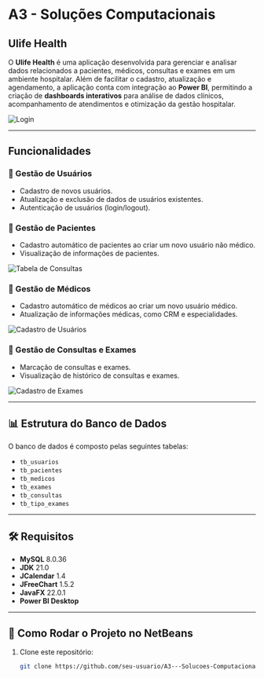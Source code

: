 # A3 - Soluções Computacionais  

## Ulife Health  

O **Ulife Health** é uma aplicação desenvolvida para gerenciar e analisar dados relacionados a pacientes, médicos, consultas e exames em um ambiente hospitalar. Além de facilitar o cadastro, atualização e agendamento, a aplicação conta com integração ao **Power BI**, permitindo a criação de **dashboards interativos** para análise de dados clínicos, acompanhamento de atendimentos e otimização da gestão hospitalar.  

![Login](https://github.com/user-attachments/assets/6c3f07d7-494c-4a28-a8ea-6754a13aad38)  

---

## Funcionalidades  

### 🔹 Gestão de Usuários  
- Cadastro de novos usuários.  
- Atualização e exclusão de dados de usuários existentes.  
- Autenticação de usuários (login/logout).  

### 🔹 Gestão de Pacientes  
- Cadastro automático de pacientes ao criar um novo usuário não médico.  
- Visualização de informações de pacientes.  

![Tabela de Consultas](https://github.com/user-attachments/assets/5fa45105-83c3-4e9f-87d7-1ac61f9c5355)  

### 🔹 Gestão de Médicos  
- Cadastro automático de médicos ao criar um novo usuário médico.  
- Atualização de informações médicas, como CRM e especialidades.  

![Cadastro de Usuários](https://github.com/user-attachments/assets/541917ef-3a93-47cc-abb3-0b7a20d769ea)  

### 🔹 Gestão de Consultas e Exames  
- Marcação de consultas e exames.  
- Visualização de histórico de consultas e exames.  

![Cadastro de Exames](https://github.com/user-attachments/assets/deefb1a2-f2a7-418d-81d4-2985306668a8)  

---

## 📊 Estrutura do Banco de Dados  

O banco de dados é composto pelas seguintes tabelas:  
- `tb_usuarios`  
- `tb_pacientes`  
- `tb_medicos`  
- `tb_exames`  
- `tb_consultas`  
- `tb_tipo_exames`  

---

## 🛠 Requisitos  

- **MySQL** 8.0.36  
- **JDK** 21.0  
- **JCalendar** 1.4  
- **JFreeChart** 1.5.2  
- **JavaFX** 22.0.1  
- **Power BI Desktop**  

---

## 🚀 Como Rodar o Projeto no NetBeans  

1. Clone este repositório:  
   ```bash
   git clone https://github.com/seu-usuario/A3---Solucoes-Computacionais.git
